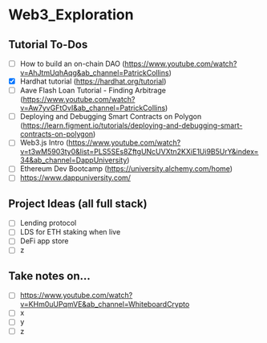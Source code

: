 # Web3_Exploration

## Tutorial To-Dos
- [ ] How to build an on-chain DAO (https://www.youtube.com/watch?v=AhJtmUqhAqg&ab_channel=PatrickCollins)
- [x] Hardhat tutorial (https://hardhat.org/tutorial)
- [ ] Aave Flash Loan Tutorial - Finding Arbitrage (https://www.youtube.com/watch?v=Aw7yvGFtOvI&ab_channel=PatrickCollins)
- [ ] Deploying and Debugging Smart Contracts on Polygon (https://learn.figment.io/tutorials/deploying-and-debugging-smart-contracts-on-polygon)
- [ ] Web3.js Intro (https://www.youtube.com/watch?v=t3wM5903ty0&list=PLS5SEs8ZftgUNcUVXtn2KXiE1Ui9B5UrY&index=34&ab_channel=DappUniversity)
- [ ] Ethereum Dev Bootcamp (https://university.alchemy.com/home)
- [ ] https://www.dappuniversity.com/

## Project Ideas (all full stack)
- [ ] Lending protocol
- [ ] LDS for ETH staking when live
- [ ] DeFi app store
- [ ] z

## Take notes on...
- [ ] https://www.youtube.com/watch?v=KHm0uUPqmVE&ab_channel=WhiteboardCrypto
- [ ] x
- [ ] y
- [ ] z
